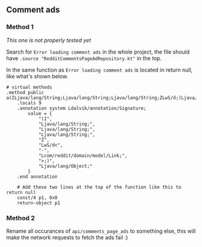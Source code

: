 ## Comment ads

### Method 1
*This one is not properly tested yet*

Search for `Error loading comment ads` in the whole project, the file should have `.source "RedditCommentsPageAdRepository.kt"` in the top.

In the same function as `Error loading comment ads` is located in return null, like what's shown below.
```smali
# virtual methods
.method public a(ILjava/lang/String;Ljava/lang/String;Ljava/lang/String;ZLwS/d;)Ljava/lang/Object;
    .locals 9
    .annotation system Ldalvik/annotation/Signature;
        value = {
            "(I",
            "Ljava/lang/String;",
            "Ljava/lang/String;",
            "Ljava/lang/String;",
            "Z",
            "LwS/d<",
            "-",
            "Lcom/reddit/domain/model/Link;",
            ">;)",
            "Ljava/lang/Object;"
        }
    .end annotation

    # Add these two lines at the top of the function like this to return null
    const/4 p1, 0x0
    return-object p1
```

### Method 2

Rename all occurances of `api/comments_page_ads` to something else, this will make the network requests to fetch the ads fail :)

